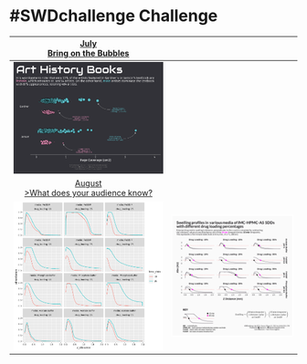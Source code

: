 # \#**SWDchallenge** Challenge

<!-- table header, followed by pictures link -->

|         [July](https://github.com/poncest/SWDchallange/tree/main/2023/07_July)[<br>](https://github.com/poncest/tidytuesday/tree/main/2023/Week_02)[Bring on the Bubbles](https://github.com/poncest/SWDchallange/tree/main/2023/07_July)          |                                               |
|:--------------------------------------:|:------------------------------:|
|                                                                                                          ![](07_July/07_July.png "July")                                                                                                           |                                               |
| [August](https://github.com/poncest/SWDchallange/tree/main/2023/08_August)[<br>](https://github.com/poncest/tidytuesday/tree/main/2023/Week_02)[\>What does your audience know?](https://github.com/poncest/SWDchallange/tree/main/2023/08_August) |                                               |
|                                                                                                      ![](08_August/08_August_version_01.png)                                                                                                       | ![](08_August/08_August_version_02_final.png) |
